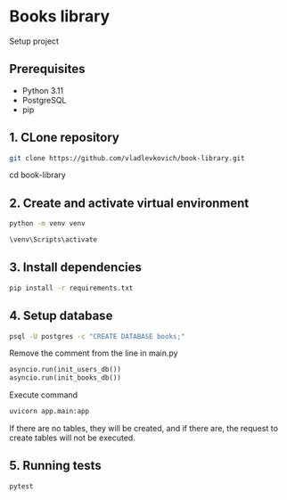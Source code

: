 # Books library

Setup project

## Prerequisites

- Python 3.11
- PostgreSQL
- pip

## 1. CLone repository

```bash
git clone https://github.com/vladlevkovich/book-library.git
```
cd book-library

## 2. Create and activate virtual environment
```bash
python -m venv venv

\venv\Scripts\activate
```

## 3. Install dependencies

```bash
pip install -r requirements.txt
```

## 4. Setup database

```bash
psql -U postgres -c "CREATE DATABASE books;"
```

Remove the comment from the line in main.py
```python
asyncio.run(init_users_db())
asyncio.run(init_books_db())
```

Execute command
```bash
uvicorn app.main:app
```
If there are no tables, they will be created, and if there are, the request to create tables will not be executed.

## 5. Running tests

```bash
pytest
```
